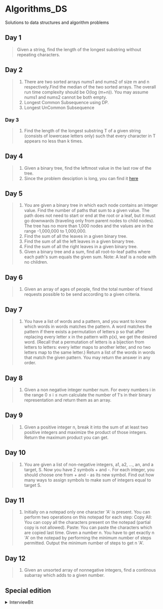 # Algorithms_DS
Solutions to data structures and algorithm problems

## Day 1
> Given a string, find the length of the longest substring without repeating characters.

## Day 2
>1. There are two sorted arrays nums1 and nums2 of size m and n respectively.Find the median of the two sorted arrays. The overall run time complexity should be O(log (m+n)). You may assume nums1 and nums2 cannot be both empty.
>2. Longest Common Subsequence using DP.
>3. Longest UnCommon Subsequence

### Day 3
>1. Find the length of the longest substring T of a given string (consists of lowercase letters only) such that every character in T appears no less than k times.

## Day 4
>1. Given a binary tree, find the leftmost value in the last row of the tree.
>2. Since the problem desciption is long, you can find it [here](https://leetcode.com/problems/validate-ip-address/)

## Day 5
>1. You are given a binary tree in which each node contains an integer value. Find the number of paths that sum to a given value.
The path does not need to start or end at the root or a leaf, but it must go downwards (traveling only from parent nodes to child nodes).
The tree has no more than 1,000 nodes and the values are in the range -1,000,000 to 1,000,000.
>2. Find the sum of all the leaves in a given binary tree.
>3. Find the sum of all the left leaves in a given binary tree.
>4. Find the sum of all the right leaves in a given binary tree.
>5. Given a binary tree and a sum, find all root-to-leaf paths where each path's sum equals the given sum.
Note: A leaf is a node with no children.

## Day 6
>1. Given an array of ages of people, find the total number of friend requests possible to be send according to a given criteria.

## Day 7
>1. You have a list of words and a pattern, and you want to know which words in words matches the pattern.
A word matches the pattern if there exists a permutation of letters p so that after replacing every letter x in the pattern with p(x), we get the desired word.
(Recall that a permutation of letters is a bijection from letters to letters: every letter maps to another letter, and no two letters map to the same letter.)
Return a list of the words in words that match the given pattern. 
You may return the answer in any order.

## Day 8 
>1. Given a non negative integer number num. For every numbers i in the range 0 ≤ i ≤ num calculate the number of 1's in their binary representation and return them as an array.

## Day 9
>1. Given a positive integer n, break it into the sum of at least two positive integers and maximize the product of those integers. Return the maximum product you can get.

## Day 10
>1. You are given a list of non-negative integers, a1, a2, ..., an, and a target, S. Now you have 2 symbols + and -. For each integer, you should choose one from + and - as its new symbol.
Find out how many ways to assign symbols to make sum of integers equal to target S.

## Day 11
>1. Initially on a notepad only one character 'A' is present. You can perform two operations on this notepad for each step:
Copy All: You can copy all the characters present on the notepad (partial copy is not allowed).
Paste: You can paste the characters which are copied last time.
Given a number n. You have to get exactly n 'A' on the notepad by performing the minimum number of steps permitted. Output the minimum number of steps to get n 'A'.

## Day 12 
>1. Given an unsorted array of nonnegative integers, find a continous subarray which adds to a given number.

## Special edition
<details><summary>InterviewBit</summary>

>1. Given an unsorted array of integers, find the length of longest continuous increasing subsequence (subarray).
>2. Given a read only array of n + 1 integers between 1 and n, find one number that repeats in linear time using less than O(n) space and traversing the stream sequentially O(1) times.
>3. Given a list of non negative integers, arrange them such that they form the largest number.
>4. Given an array containing n distinct numbers taken from 0, 1, 2, ..., n, find the one that is missing from the array.
>5. Given an unsorted integer array, find the first missing positive integer.
>6. Given a singly linked list of N nodes. The task is to find middle of the linked list. For example, if given linked list is 1->2->3->4->5 then output should be 3. 
If there are even nodes, then there would be two middle nodes, we need to print second middle element. For example, if given linked list is 1->2->3->4->5->6 then output should be 4.
>7. Given a linked list of N nodes. The task is to check if the the linked list has a loop. Linked list can contain self loop.
</details>
